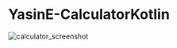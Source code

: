 # YasinE-CalculatorKotlin

![calculator_screenshot](https://user-images.githubusercontent.com/44908368/87918124-a6b82f00-ca7e-11ea-8e09-cbe8a948e33b.png)
